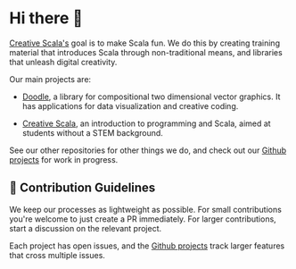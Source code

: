 # Hi there 👋

[Creative Scala's](https://creativescala.org/) goal is to make Scala fun. 
We do this by creating training material that introduces Scala through non-traditional means, 
and libraries that unleash digital creativity.

Our main projects are:

* [Doodle](https://creativescala.org/doodle), a library for compositional two dimensional vector graphics. 
It has applications for data visualization and creative coding.

* [Creative Scala](https://creativescala.org/creative-scala), an introduction to programming and Scala, 
aimed at students without a STEM background. 

See our other repositories for other things we do,
and check out our [Github projects](https://github.com/creativescala/projects) for work in progress.


## 🌈 Contribution Guidelines

We keep our processes as lightweight as possible. For small contributions you're welcome to just create a PR immediately. 
For larger contributions, start a discussion on the relevant project.

Each project has open issues, and the [Github projects](https://github.com/creativescala/projects) 
track larger features that cross multiple issues.

<!--

**Here are some ideas to get you started:**

🙋‍♀️ A short introduction - what is your organization all about?

👩‍💻 Useful resources - where can the community find your docs? Is there anything else the community should know?
🍿 Fun facts - what does your team eat for breakfast?
🧙 Remember, you can do mighty things with the power of [Markdown](https://docs.github.com/github/writing-on-github/getting-started-with-writing-and-formatting-on-github/basic-writing-and-formatting-syntax)
-->
